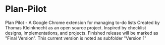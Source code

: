 # Plan-Pilot
 Plan Pilot - A Google Chrome extension for managing to-do lists     Created by Thomas Kleinknecht as an open source project. Inspired by checklist designs, implementations, and projects.  Finished release will be marked as "Final Version". This current version is noted as subfolder "Version 1" 
